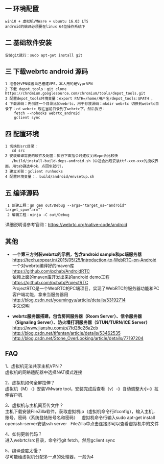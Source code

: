 ## 一 环境配置
```
win10 + 虚拟机VMWare + ubuntu 16.03 LTS  
android的编译必须要在linux 64位操作系统下
```

## 二 基础软件安装
    安装git就行：sudo apt-get install git

## 三 下载webrtc android 源码
```
1 准备好VPN或者自己搭建VPS，本人用的是VyprVPN
2 下载 depot_tools：git clone https://chromium.googlesource.com/chromium/tools/depot_tools.git
3 配置depot_tools环境变量：export PATH=/home/用户名/depot_tools:$PATH ，
4 下载源码：先创建一个目录比如webrtc，用于存放源码：mkdir webrtc 切换到webrtc目录下：cd webrtc 现在当前目录到了webrtc下，然后执行：
	fetch --nohooks webrtc_android
	gclient sync
```
## 四 配置环境
```
1 切换到src目录：
   cd src
2 安装编译需要的软件及配置：执行下面指令时建议关闭vpn会比较快
   /build/install-build-deps-android.sh（中途会出现安装ttf-xxx-xxx的授权界面，用tab键选中ok，点回车就行），
3 建立关联：gclient runhooks
4 配置环境变量：. build/android/envsetup.sh
```
## 五 编译源码
     1 创建工程：gn gen out/Debug --args='target_os="android" target_cpu="arm"'
     2 编辑工程：ninja -C out/Debug


详细说明请参考官网：https://webrtc.org/native-code/android

## 其他

* **一个第三方封装webrtc的示例，包含android sample和pc端服务器**</br>
	https://tech.appear.in/2015/05/25/Introduction-to-WebRTC-on-Android</br>
	一个对webrtc编译好的maven库</br>
	https://github.com/pchab/AndroidRTC</br>
	依赖上面的maven库开发出来的android demo工程</br>
	https://github.com/pchab/ProjectRTC</br>
	ProjectRTC是一个WebRTC的PC端项目，实现了WebRTC的服务器功能和PC客户端功能，拿来当服务器用</br>
	http://blog.csdn.net/youmingyu/article/details/53192714</br>
	中文说明</br>

* **webrtc服务器搭建，包含房间服务器（Room Server）、信令服务器（Signaling Server）、防火墙打洞服务器（STUN/TURN/ICE Server）**</br>
	https://www.jianshu.com/p/7fd28c26a2cb</br>
	http://blog.csdn.net/tifentan/article/details/53462535</br>
	http://blog.csdn.net/Stone_OverLooking/article/details/77197204</br>

## FAQ

1、虚拟机无法共享主机VPN？</br>
虚拟机的网络适配器中选择NAT模式连接

2、虚拟机如何全屏拉伸？</br>
虚拟机（M）-》安装VMware tool，安装完成后查看（v）-》自动调整大小-》拉伸客户机

3、虚拟机与主机间互传文件？</br>
主机下载安装FileZilla软件，获取虚拟机ip（虚拟机命令行ifconfig），输入主机，账号，密码（系统登陆账号名和密码）
   虚拟机命令行输入sudo apt-get install openssh-server安装ssh server
   FileZilla中点击连接即可以查看虚拟机中的文件
   
4、如何更新代码？</br>
进入webrtc/src目录，命令行git fetch，然后gclient sync

5、编译速度太慢？</br>
尽可能给虚拟机分配多一点的处理器，一般为4

